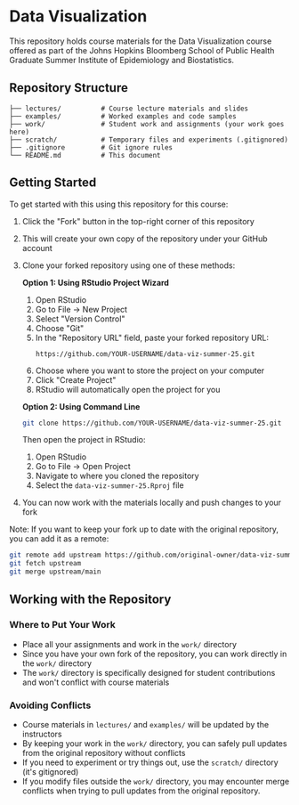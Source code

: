 # Data Visualization

This repository holds course materials for the Data Visualization course offered as part of the Johns Hopkins Bloomberg School of Public Health Graduate Summer Institute of Epidemiology and Biostatistics.

## Repository Structure

```
├── lectures/          # Course lecture materials and slides
├── examples/          # Worked examples and code samples
├── work/              # Student work and assignments (your work goes here)
├── scratch/           # Temporary files and experiments (.gitignored)
├── .gitignore         # Git ignore rules
└── README.md          # This document
```

## Getting Started

To get started with this using this repository for this course:

1. Click the "Fork" button in the top-right corner of this repository
2. This will create your own copy of the repository under your GitHub account
3. Clone your forked repository using one of these methods:

   **Option 1: Using RStudio Project Wizard**
   1. Open RStudio
   2. Go to File → New Project
   3. Select "Version Control"
   4. Choose "Git"
   5. In the "Repository URL" field, paste your forked repository URL:
      ```
      https://github.com/YOUR-USERNAME/data-viz-summer-25.git
      ```
   6. Choose where you want to store the project on your computer
   7. Click "Create Project"
   8. RStudio will automatically open the project for you

   **Option 2: Using Command Line**
   ```bash
   git clone https://github.com/YOUR-USERNAME/data-viz-summer-25.git
   ```
   Then open the project in RStudio:
   1. Open RStudio
   2. Go to File → Open Project
   3. Navigate to where you cloned the repository
   4. Select the `data-viz-summer-25.Rproj` file

4. You can now work with the materials locally and push changes to your fork

Note: If you want to keep your fork up to date with the original repository, you can add it as a remote:
```bash
git remote add upstream https://github.com/original-owner/data-viz-summer-25.git
git fetch upstream
git merge upstream/main
```

## Working with the Repository

### Where to Put Your Work
- Place all your assignments and work in the `work/` directory
- Since you have your own fork of the repository, you can work directly in the `work/` directory
- The `work/` directory is specifically designed for student contributions and won't conflict with course materials

### Avoiding Conflicts
- Course materials in `lectures/` and `examples/` will be updated by the instructors
- By keeping your work in the `work/` directory, you can safely pull updates from the original repository without conflicts
- If you need to experiment or try things out, use the `scratch/` directory (it's gitignored)
- If you modify files outside the `work/` directory, you may encounter merge conflicts when trying to pull updates from the original repository.

